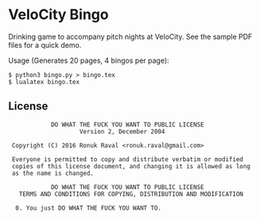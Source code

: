 VeloCity Bingo
==============

Drinking game to accompany pitch nights at VeloCity. See the sample PDF files
for a quick demo.

Usage (Generates 20 pages, 4 bingos per page):

```
$ python3 bingo.py > bingo.tex
$ lualatex bingo.tex
```

License
-------

```
            DO WHAT THE FUCK YOU WANT TO PUBLIC LICENSE
                    Version 2, December 2004

 Copyright (C) 2016 Ronuk Raval <ronuk.raval@gmail.com>

 Everyone is permitted to copy and distribute verbatim or modified
 copies of this license document, and changing it is allowed as long
 as the name is changed.

            DO WHAT THE FUCK YOU WANT TO PUBLIC LICENSE
   TERMS AND CONDITIONS FOR COPYING, DISTRIBUTION AND MODIFICATION

  0. You just DO WHAT THE FUCK YOU WANT TO.
```
